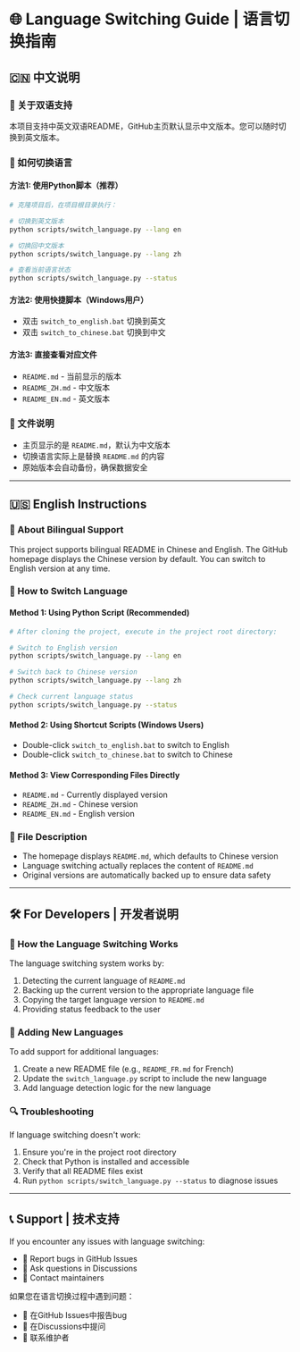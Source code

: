 # 🌐 Language Switching Guide | 语言切换指南

## 🇨🇳 中文说明

### 📖 关于双语支持
本项目支持中英文双语README，GitHub主页默认显示中文版本。您可以随时切换到英文版本。

### 🔄 如何切换语言

#### 方法1: 使用Python脚本（推荐）
```bash
# 克隆项目后，在项目根目录执行：

# 切换到英文版本
python scripts/switch_language.py --lang en

# 切换回中文版本
python scripts/switch_language.py --lang zh

# 查看当前语言状态
python scripts/switch_language.py --status
```

#### 方法2: 使用快捷脚本（Windows用户）
- 双击 `switch_to_english.bat` 切换到英文
- 双击 `switch_to_chinese.bat` 切换到中文

#### 方法3: 直接查看对应文件
- `README.md` - 当前显示的版本
- `README_ZH.md` - 中文版本
- `README_EN.md` - 英文版本

### 📁 文件说明
- 主页显示的是 `README.md`，默认为中文版本
- 切换语言实际上是替换 `README.md` 的内容
- 原始版本会自动备份，确保数据安全

---

## 🇺🇸 English Instructions

### 📖 About Bilingual Support
This project supports bilingual README in Chinese and English. The GitHub homepage displays the Chinese version by default. You can switch to English version at any time.

### 🔄 How to Switch Language

#### Method 1: Using Python Script (Recommended)
```bash
# After cloning the project, execute in the project root directory:

# Switch to English version
python scripts/switch_language.py --lang en

# Switch back to Chinese version
python scripts/switch_language.py --lang zh

# Check current language status
python scripts/switch_language.py --status
```

#### Method 2: Using Shortcut Scripts (Windows Users)
- Double-click `switch_to_english.bat` to switch to English
- Double-click `switch_to_chinese.bat` to switch to Chinese

#### Method 3: View Corresponding Files Directly
- `README.md` - Currently displayed version
- `README_ZH.md` - Chinese version
- `README_EN.md` - English version

### 📁 File Description
- The homepage displays `README.md`, which defaults to Chinese version
- Language switching actually replaces the content of `README.md`
- Original versions are automatically backed up to ensure data safety

---

## 🛠️ For Developers | 开发者说明

### 🔧 How the Language Switching Works
The language switching system works by:
1. Detecting the current language of `README.md`
2. Backing up the current version to the appropriate language file
3. Copying the target language version to `README.md`
4. Providing status feedback to the user

### 📝 Adding New Languages
To add support for additional languages:
1. Create a new README file (e.g., `README_FR.md` for French)
2. Update the `switch_language.py` script to include the new language
3. Add language detection logic for the new language

### 🔍 Troubleshooting
If language switching doesn't work:
1. Ensure you're in the project root directory
2. Check that Python is installed and accessible
3. Verify that all README files exist
4. Run `python scripts/switch_language.py --status` to diagnose issues

---

## 📞 Support | 技术支持

If you encounter any issues with language switching:
- 🐛 Report bugs in GitHub Issues
- 💬 Ask questions in Discussions
- 📧 Contact maintainers

如果您在语言切换过程中遇到问题：
- 🐛 在GitHub Issues中报告bug
- 💬 在Discussions中提问
- 📧 联系维护者
